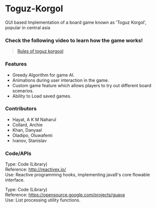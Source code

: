 # Toguz-Korgol
GUI based Implementation of a board game known as 'Toguz Korgol', popular in central asia

### Check the following video to learn how the game works!
> [Rules of toguz korgool](https://www.youtube.com/watch?v=Xg06pMGdcm4&feature=youtu.be)

### Features
- Greedy Algorithm for game AI.
- Animations during user interaction in the game.
- Custom game feature which allows players to try out different board scenarios.
- Ability to Load saved games.

### Contributors
- Hayat, A K M Naharul
- Collard, Archie
- Khan, Danyaal
- Oladipo, Oluwafemi 
- Ivanov, Stanislav

### Code/APIs

Type: Code (Library) \
Reference: http://reactivex.io/ \
Use: Reactive programming hooks, implementing java9's core flowable interface.

Type: Code (Library) \
Reference: https://opensource.google.com/projects/guava \
Use: List processing utility functions.
